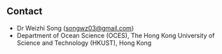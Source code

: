 
Contact
---

+ Dr Weizhi Song (songwz03@gmail.com)
+ Department of Ocean Science (OCES), The Hong Kong University of Science and Technology (HKUST), Hong Kong
